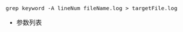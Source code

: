 <span  style="font-family: Simsun,serif; font-size: 17px; ">

~~~
grep keyword -A lineNum fileName.log > targetFile.log
~~~

- 参数列表

~~~

~~~


</span>